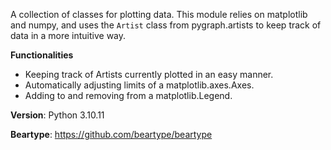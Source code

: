 A collection of classes for plotting data. This module relies on matplotlib
and numpy, and uses the `Artist` class from pygraph.artists to keep track of 
data in a more intuitive way. 

**Functionalities**
* Keeping track of Artists currently plotted in an easy manner.
* Automatically adjusting limits of a matplotlib.axes.Axes.
* Adding to and removing from a matplotlib.Legend.

**Version**: Python 3.10.11

**Beartype**: https://github.com/beartype/beartype
